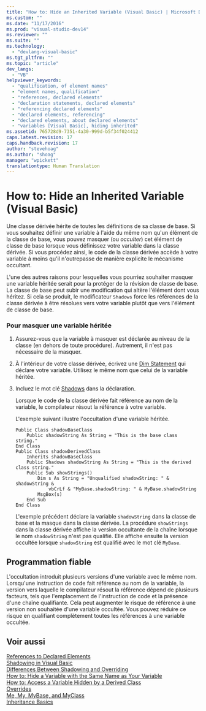 ```yaml
---
title: "How to: Hide an Inherited Variable (Visual Basic) | Microsoft Docs"
ms.custom: ""
ms.date: "11/17/2016"
ms.prod: "visual-studio-dev14"
ms.reviewer: ""
ms.suite: ""
ms.technology: 
  - "devlang-visual-basic"
ms.tgt_pltfrm: ""
ms.topic: "article"
dev_langs: 
  - "VB"
helpviewer_keywords: 
  - "qualification, of element names"
  - "element names, qualification"
  - "references, declared elements"
  - "declaration statements, declared elements"
  - "referencing declared elements"
  - "declared elements, referencing"
  - "declared elements, about declared elements"
  - "variables [Visual Basic], hiding inherited"
ms.assetid: 765728d9-7351-4a30-999d-b5f34f024412
caps.latest.revision: 17
caps.handback.revision: 17
author: "stevehoag"
ms.author: "shoag"
manager: "wpickett"
translationtype: Human Translation
---
```

# How to: Hide an Inherited Variable (Visual Basic)
Une classe dérivée hérite de toutes les définitions de sa classe de base.  Si vous souhaitez définir une variable à l'aide du même nom qu'un élément de la classe de base, vous pouvez masquer \(ou *occulter*\) cet élément de classe de base lorsque vous définissez votre variable dans la classe dérivée.  Si vous procédez ainsi, le code de la classe dérivée accède à votre variable à moins qu'il n'outrepasse de manière explicite le mécanisme occultant.  
  
 L'une des autres raisons pour lesquelles vous pourriez souhaiter masquer une variable héritée serait pour la protéger de la révision de classe de base.  La classe de base peut subir une modification qui altère l'élément dont vous héritez.  Si cela se produit, le modificateur `Shadows` force les références de la classe dérivée à être résolues vers votre variable plutôt que vers l'élément de classe de base.  
  
### Pour masquer une variable héritée  
  
1.  Assurez\-vous que la variable à masquer est déclarée au niveau de la classe \(en dehors de toute procédure\).  Autrement, il n'est pas nécessaire de la masquer.  
  
2.  À l'intérieur de votre classe dérivée, écrivez une [Dim Statement](../../../../visual-basic/language-reference/statements/dim-statement.md) qui déclare votre variable.  Utilisez le même nom que celui de la variable héritée.  
  
3.  Incluez le mot clé [Shadows](../../../../visual-basic/language-reference/modifiers/shadows.md) dans la déclaration.  
  
     Lorsque le code de la classe dérivée fait référence au nom de la variable, le compilateur résout la référence à votre variable.  
  
     L'exemple suivant illustre l'occultation d'une variable héritée.  
  
    ```  
    Public Class shadowBaseClass  
        Public shadowString As String = "This is the base class string."  
    End Class  
    Public Class shadowDerivedClass  
        Inherits shadowBaseClass  
        Public Shadows shadowString As String = "This is the derived class string."  
        Public Sub showStrings()  
            Dim s As String = "Unqualified shadowString: " & shadowString &  
                vbCrLf & "MyBase.shadowString: " & MyBase.shadowString  
            MsgBox(s)  
        End Sub  
    End Class  
    ```  
  
     L'exemple précédent déclare la variable `shadowString` dans la classe de base et la masque dans la classe dérivée.  La procédure `showStrings` dans la classe dérivée affiche la version occultante de la chaîne lorsque le nom `shadowString` n'est pas qualifié.  Elle affiche ensuite la version occultée lorsque `shadowString` est qualifié avec le mot clé `MyBase`.  
  
## Programmation fiable  
 L'occultation introduit plusieurs versions d'une variable avec le même nom.  Lorsqu'une instruction de code fait référence au nom de la variable, la version vers laquelle le compilateur résout la référence dépend de plusieurs facteurs, tels que l'emplacement de l'instruction de code et la présence d'une chaîne qualifiante.  Cela peut augmenter le risque de référence à une version non souhaitée d'une variable occultée.  Vous pouvez réduire ce risque en qualifiant complètement toutes les références à une variable occultée.  
  
## Voir aussi  
 [References to Declared Elements](../../../../visual-basic/programming-guide/language-features/declared-elements/references-to-declared-elements.md)   
 [Shadowing in Visual Basic](../../../../visual-basic/programming-guide/language-features/declared-elements/shadowing.md)   
 [Differences Between Shadowing and Overriding](../../../../visual-basic/programming-guide/language-features/declared-elements/differences-between-shadowing-and-overriding.md)   
 [How to: Hide a Variable with the Same Name as Your Variable](../../../../visual-basic/programming-guide/language-features/declared-elements/how-to-hide-a-variable-with-the-same-name-as-your-variable.md)   
 [How to: Access a Variable Hidden by a Derived Class](../../../../visual-basic/programming-guide/language-features/declared-elements/how-to-access-a-variable-hidden-by-a-derived-class.md)   
 [Overrides](../../../../visual-basic/language-reference/modifiers/overrides.md)   
 [Me, My, MyBase, and MyClass](../../../../visual-basic/programming-guide/program-structure/me-my-mybase-and-myclass.md)   
 [Inheritance Basics](../../../../visual-basic/programming-guide/language-features/objects-and-classes/inheritance-basics.md)